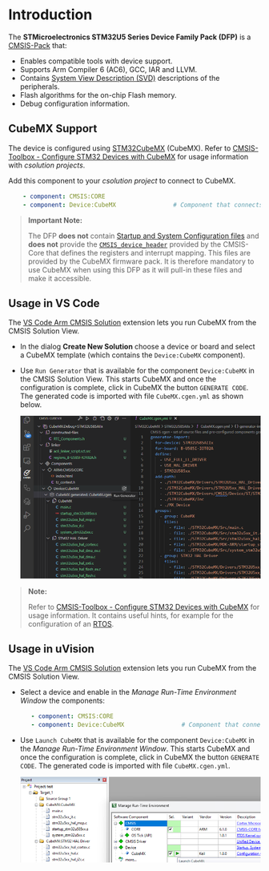 # Introduction

The **STMicroelectronics STM32U5 Series Device Family Pack (DFP)** is a [CMSIS-Pack](https://open-cmsis-pack.github.io/Open-CMSIS-Pack-Spec/main/html/index.html) that:

- Enables compatible tools with device support.
- Supports Arm Compiler 6 (AC6), GCC, IAR and LLVM.
- Contains [System View Description (SVD)](https://open-cmsis-pack.github.io/svd-spec/main/index.html) descriptions of the peripherals.
- Flash algorithms for the on-chip Flash memory.
- Debug configuration information.

## CubeMX Support

The device is configured using [STM32CubeMX](https://www.st.com/en/development-tools/stm32cubemx.html) (CubeMX). Refer to [CMSIS-Toolbox - Configure STM32 Devices with CubeMX](https://github.com/Open-CMSIS-Pack/cmsis-toolbox/blob/main/docs/CubeMX.md) for usage information with *csolution projects*.

Add this component to your *csolution project* to connect to CubeMX.

```yml
    - component: CMSIS:CORE
    - component: Device:CubeMX                # Component that connects to CubeMX
```

> **Important Note:**
>
> The DFP **does not** contain [Startup and System Configuration files](https://arm-software.github.io/CMSIS_6/latest/Core/using_pg.html) and **does not** provide the [`CMSIS_device_header`](https://arm-software.github.io/CMSIS_6/latest/Core/using_pg.html#using_packs) provided
> by the CMSIS-Core that defines the registers and interrupt mapping. This files are provided by the CubeMX firmware pack. It is therefore mandatory to use CubeMX when using this DFP as it will pull-in these files and make it accessible.

## Usage in VS Code

The [VS Code Arm CMSIS Solution](https://marketplace.visualstudio.com/items?itemName=Arm.cmsis-csolution) extension lets you run CubeMX from the CMSIS Solution View.

- In the dialog **Create New Solution** choose a device or board and select a CubeMX template (which contains the `Device:CubeMX` component).

- Use `Run Generator` that is available for the component `Device:CubeMX` in the CMSIS Solution View. This starts CubeMX and once the configuration is complete, click in CubeMX the button `GENERATE CODE`. The generated code is imported with file `CubeMX.cgen.yml` as shown below.

   ![VS Code - CubeMX Integration](VSCode-CubeMX.png)

> **Note:**
>
> Refer to [CMSIS-Toolbox - Configure STM32 Devices with CubeMX](https://github.com/Open-CMSIS-Pack/cmsis-toolbox/blob/main/docs/CubeMX.md) for usage information. It contains useful hints, for example for the configuration of an [RTOS](  https://github.com/Open-CMSIS-Pack/cmsis-toolbox/blob/main/docs/CubeMX.md#add-rtos).
  
## Usage in uVision

The [VS Code Arm CMSIS Solution](https://marketplace.visualstudio.com/items?itemName=Arm.cmsis-csolution) extension lets you run CubeMX from the CMSIS Solution View.

- Select a device and enable in the *Manage Run-Time Environment Window* the components:

   ```yml
      - component: CMSIS:CORE
      - component: Device:CubeMX                # Component that connects to CubeMX
   ```

- Use `Launch CubeMX` that is available for the component `Device:CubeMX` in the *Manage Run-Time Environment Window*. This starts CubeMX and once the configuration is complete, click in CubeMX the button `GENERATE CODE`. The generated code is imported with file `CubeMX.cgen.yml`.

   ![uVision - CubeMX Integration](UV-CubeMX.png)
